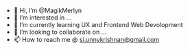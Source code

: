 - 👋 Hi, I’m @MagikMerlyn
- 👀 I’m interested in ...
- 🌱 I’m currently learning UX and Frontend Web Devolopment
- 💞️ I’m looking to collaborate on ...
- 📫 How to reach me @ 
  si.unnykrishnan@gmail.com
<!---
MagikMerlyn/MagikMerlyn is a ✨ special ✨ repository because its `README.md` (this file) appears on your GitHub profile.
You can click the Preview link to take a look at your changes.
--->
